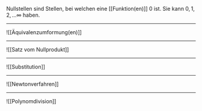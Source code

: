 Nullstellen sind Stellen, bei welchen eine [[Funktion(en)]] 0 ist. Sie kann $0,1,2,\ldots\infty$ haben.

---
![[Äquivalenzumformung(en)]]

---
![[Satz vom Nullprodukt]]

---
![[Substitution]]

---
![[Newtonverfahren]]

---
![[Polynomdivision]]